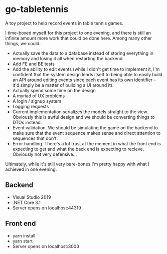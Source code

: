 # go-tabletennis
A toy project to help record events in table tennis games.

I time-boxed myself for this project to one evening, and there is still an infinite amount more work that could be done here. Among many other things, we could:
- Actually save the data to a database instead of storing everything in memory and losing it all when restarting the backend
- Add FE and BE tests
- Add the ability to edit events (while I didn't get time to implement it, I'm confident that the system design lends itself to being able to easily build an API around editing events since each event has its own identifier - it'd simply be a matter of building a UI around it).
- Actually spend some time on the design
- A myriad of UX problems
- A login / signup system
- Logging requests
- Current implementation serializes the models straight to the view. Obviously this is awful design and we should be converting things to DTOs instead.
- Event validation. We should be simulating the game on the backend to make sure that the event sequence makes sense and direct attention to sequences that don't.
- Error handling. There's a lot trust at the moment in what the front end is expecting to get and what the back end is expecting to recieve. Obviously not very defensive...

Ultimately, while it's still very bare-bones I'm pretty happy with what I achieved in one evening.

## Backend
- Visual Studio 2019
- .NET Core 3.1
- Server opens on localhost:44319

## Front end
- yarn install
- yarn start
- Server opens on localhost:3000
